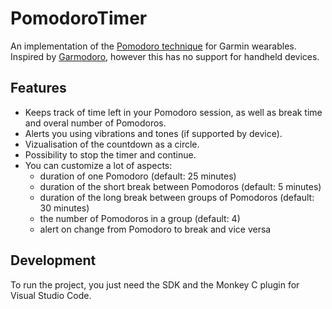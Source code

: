 # PomodoroTimer
An implementation of the [Pomodoro technique](https://en.wikipedia.org/wiki/Pomodoro_Technique) for Garmin wearables. Inspired by [Garmodoro](https://github.com/klimeryk/garmodoro), however this has no support for handheld devices.

## Features
* Keeps track of time left in your Pomodoro session, as well as break time and overal number of Pomodoros.
* Alerts you using vibrations and tones (if supported by device).
* Vizualisation of the countdown as a circle.
* Possibility to stop the timer and continue.
* You can customize a lot of aspects:
   * duration of one Pomodoro (default: 25 minutes)
   * duration of the short break between Pomodoros (default: 5 minutes)
   * duration of the long break between groups of Pomodoros (default: 30 minutes)
   * the number of Pomodoros in a group (default: 4)
   * alert on change from Pomodoro to break and vice versa

## Development

To run the project, you just need the SDK and the Monkey C plugin for Visual Studio Code.

